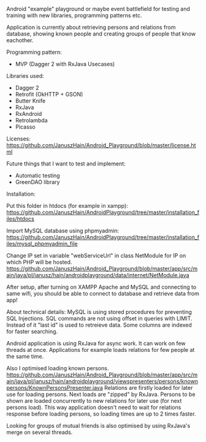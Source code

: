 Android "example" playground or maybe event battlefield for testing and training with new libraries, programming patterns etc.

Application is currently about retrieving persons and relations from database, showing known people and creating groups of people that know eachother. 



Programming pattern:
- MVP (Dagger 2 with RxJava Usecases)

Libraries used:
- Dagger 2
- Retrofit (OkHTTP + GSON)
- Butter Knife
- RxJava
- RxAndroid
- Retrolambda
- Picasso

Licenses: 
https://github.com/JanuszHain/Android_Playground/blob/master/license.html

Future things that I want to test and implement:
- Automatic testing
- GreenDAO library



Installation:

Put this folder in htdocs (for example in xampp):
https://github.com/JanuszHain/AndroidPlayground/tree/master/installation_files/htdocs

Import MySQL database using phpmyadmin:
https://github.com/JanuszHain/AndroidPlayground/tree/master/installation_files/mysql_phpmyadmin_file

Change IP set in variable "webServiceUrl" in class NetModule for IP on which PHP will be hosted.
https://github.com/JanuszHain/Android_Playground/blob/master/app/src/main/java/pl/janusz/hain/androidplayground/data/internet/NetModule.java

After setup, after turning on XAMPP Apache and MySQL and connecting to same wifi, you should be able to connect to database and retrieve data from app!



About technical details:
MySQL is using stored procedures for preventing SQL Injections.
SQL commands are not using offset in queries with LIMIT. Instead of it "last id" is used to retreieve data.
Some columns are indexed for faster searching.

Android application is using RxJava for async work. It can work on few threads at once.
Applications for example loads relations for few people at the same time.

Also I optimised loading known persons.
https://github.com/JanuszHain/Android_Playground/blob/master/app/src/main/java/pl/janusz/hain/androidplayground/viewspresenters/persons/knownpersons/KnownPersonsPresenter.java
Relations are firstly loaded for later use for loading persons.
Next loads are "zipped" by RxJava. Persons to be shown are loaded concurrently to new relations for later use (for next persons load).
This way application doesn't need to wait for relations response before loading persons, so loading times are up to 2 times faster.

Looking for groups of mutual friends is also optimised by using RxJava's merge on several threads.
